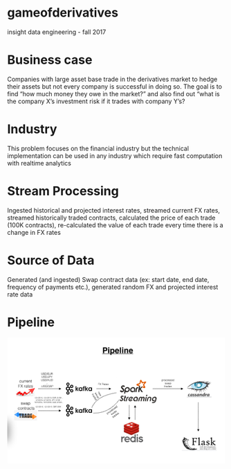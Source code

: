 # gameofderivatives
insight data engineering - fall 2017

# Business case
Companies with large asset base trade in the derivatives market to hedge their assets but not every company is successful in doing so. The goal is to find “how much money they owe in the market?” and also find out “what is the company X’s investment risk if it trades with company Y’s?

# Industry
This problem focuses on the financial industry but the technical implementation can be used in any industry which require fast computation with realtime analytics

# Stream Processing
Ingested historical and projected interest rates, streamed current FX rates, streamed historically traded contracts, calculated the price of each trade (100K contracts), re-calculated the value of each trade every time there is a change in FX rates

# Source of Data
Generated (and ingested) Swap contract data (ex: start date, end date, frequency of payments etc.), generated random FX and projected interest rate data

# Pipeline
!["Game of Derivatives" pipleine](https://github.com/github81/gameofderivatives/blob/master/images/pipeline.png)
